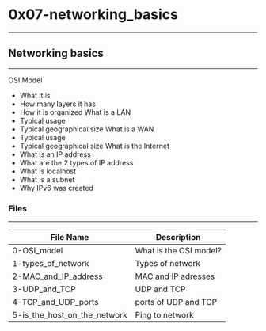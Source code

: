 # 0x07-networking_basics
---

## Networking basics
---
OSI Model
- What it is
- How many layers it has
- How it is organized
What is a LAN
- Typical usage
- Typical geographical size
What is a WAN
- Typical usage
- Typical geographical size
What is the Internet
- What is an IP address
- What are the 2 types of IP address
- What is localhost
- What is a subnet
- Why IPv6 was created

### Files
---
File Name | Description
--- | ---
0-OSI_model| What is the OSI model?
1-types_of_network | Types of network
2-MAC_and_IP_address | MAC and IP adresses
3-UDP_and_TCP | UDP and TCP
4-TCP_and_UDP_ports | ports of UDP and TCP
5-is_the_host_on_the_network | Ping to network
